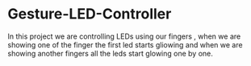 # Gesture-LED-Controller
In this project we are controlling LEDs using our fingers , when we are showing one of the finger the first led starts gliowing and when we are showing another fingers all the leds start glowing one by one.
